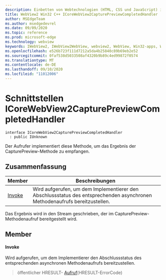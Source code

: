 ```yaml
---
description: Einbetten von Webtechnologien (HTML, CSS und JavaScript) in ihre systemeigenen Anwendungen mit dem Microsoft Edge WebView2-Steuerelement
title: WebView2 Win32 C++ ICoreWebView2CapturePreviewCompletedHandler
author: MSEdgeTeam
ms.author: msedgedevrel
ms.date: 09/09/2020
ms.topic: reference
ms.prod: microsoft-edge
ms.technology: webview
keywords: IWebView2, IWebView2WebView, webview2, WebView, Win32-apps, Win32, Edge, ICoreWebView2, ICoreWebView2Controller, Browser-Steuerelement, Edge-HTML, ICoreWebView2CapturePreviewCompletedHandler
ms.openlocfilehash: e526b723f111d7212a5da4b25840c89b69eb2e52
ms.sourcegitcommit: 0faf538d5033508af4320b9b89c4ed99872f0574
ms.translationtype: MT
ms.contentlocale: de-DE
ms.lasthandoff: 09/10/2020
ms.locfileid: "11012006"
---
```

# Schnittstellen ICoreWebView2CapturePreviewCompletedHandler 

```
interface ICoreWebView2CapturePreviewCompletedHandler
  : public IUnknown
```

Der Aufrufer implementiert diese Methode, um das Ergebnis der CapturePreview-Methode zu empfangen.

## Zusammenfassung

 Member                        | Beschreibungen
--------------------------------|---------------------------------------------
[Invoke](#invoke) | Wird aufgerufen, um dem Implementierer den Abschlussstatus des entsprechenden asynchronen Methodenaufrufs bereitzustellen.

Das Ergebnis wird in den Stream geschrieben, der im CapturePreview-Methodenaufruf bereitgestellt wird.

## Member

#### Invoke 

Wird aufgerufen, um dem Implementierer den Abschlussstatus des entsprechenden asynchronen Methodenaufrufs bereitzustellen.

> öffentlicher HRESULT- [Aufruf](#invoke)(HRESULT-ErrorCode)

